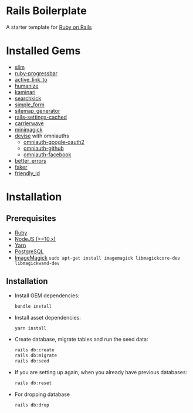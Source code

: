 # Rails Boilerplate
A starter template for [Ruby on Rails](https://rubyonrails.org/)

# Installed Gems
- [slim](https://github.com/slim-template/slim)
- [ruby-progressbar](https://github.com/jfelchner/ruby-progressbar)
- [active_link_to](https://github.com/comfy/active_link_to)
- [humanize](https://github.com/radar/humanize)
- [kaminari](https://github.com/kaminari/kaminari)
- [searchkick](https://github.com/ankane/searchkick)
- [simple_form](https://github.com/heartcombo/simple_form)
- [sitemap_generator](https://github.com/kjvarga/sitemap_generator)
- [rails-settings-cached](https://github.com/huacnlee/rails-settings-cached)
- [carrierwave](https://github.com/carrierwaveuploader/carrierwave)
- [minimagick](https://github.com/minimagick/minimagick)
- [devise](https://github.com/heartcombo/devise) with omniauths
  - [omniauth-google-oauth2](https://github.com/zquestz/omniauth-google-oauth2)
  - [omniauth-github](https://github.com/omniauth/omniauth-github)
  - [omniauth-facebook](https://github.com/simi/omniauth-facebook)
- [better_errors](https://github.com/BetterErrors/better_errors)
- [faker](https://github.com/faker-ruby/faker)
- [friendly_id](https://github.com/norman/friendly_id)

# Installation
## Prerequisites
- [Ruby](https://rvm.io/)
- [NodeJS (>=10.x)](https://nodejs.org/en/download/package-manager/#debian-and-ubuntu-based-linux-distributions)
- [Yarn](https://yarnpkg.com/lang/en/docs/install/#debian-stable)
- [PostgreSQL](https://www.postgresql.org/download/)
- [ImageMagick](https://imagemagick.org/) `sudo apt-get install imagemagick libmagickcore-dev libmagickwand-dev`

## Installation
- Install GEM dependencies:

  ```bash
  bundle install
  ```

- Install asset dependencies:

  ```bash
  yarn install
  ```

- Create database, migrate tables and run the seed data:

  ```bash
  rails db:create
  rails db:migrate
  rails db:seed
  ```

- If you are setting up again, when you already have previous databases:

  ```bash
  rails db:reset
  ```
- For dropping database
  ```bash
  rails db:drop
  ``` 